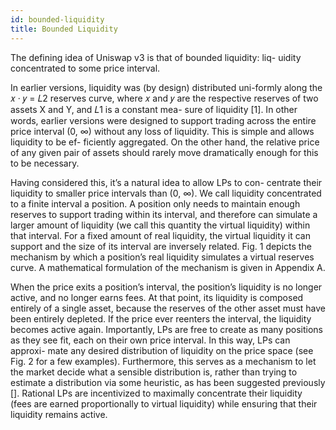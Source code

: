```yaml
---
id: bounded-liquidity
title: Bounded Liquidity
---
```


The defining idea of Uniswap v3 is that of bounded liquidity: liq- uidity concentrated to some price interval.

In earlier versions, liquidity was (by design) distributed uni-formly along the 𝑥 · 𝑦 = 𝐿2 reserves curve, where 𝑥 and 𝑦 are the respective reserves of two assets X and Y, and 𝐿1 is a constant mea- sure of liquidity [1]. In other words, earlier versions were designed to support trading across the entire price interval (0, ∞) without any loss of liquidity. This is simple and allows liquidity to be ef- ficiently aggregated. On the other hand, the relative price of any given pair of assets should rarely move dramatically enough for this to be necessary.

Having considered this, it’s a natural idea to allow LPs to con- centrate their liquidity to smaller price intervals than (0, ∞). We call liquidity concentrated to a finite interval a position. A position only needs to maintain enough reserves to support trading within its interval, and therefore can simulate a larger amount of liquidity (we call this quantity the virtual liquidity) within that interval. For a fixed amount of real liquidity, the virtual liquidity it can support and the size of its interval are inversely related. Fig. 1 depicts the mechanism by which a position’s real liquidity simulates a virtual reserves curve. A mathematical formulation of the mechanism is given in Appendix A.

When the price exits a position’s interval, the position’s liquidity is no longer active, and no longer earns fees. At that point, its liquidity is composed entirely of a single asset, because the reserves of the other asset must have been entirely depleted. If the price ever reenters the interval, the liquidity becomes active again.
Importantly, LPs are free to create as many positions as they see fit, each on their own price interval. In this way, LPs can approxi- mate any desired distribution of liquidity on the price space (see Fig. 2 for a few examples). Furthermore, this serves as a mechanism to let the market decide what a sensible distribution is, rather than trying to estimate a distribution via some heuristic, as has been suggested previously []. Rational LPs are incentivized to maximally concentrate their liquidity (fees are earned proportionally to virtual liquidity) while ensuring that their liquidity remains active.

